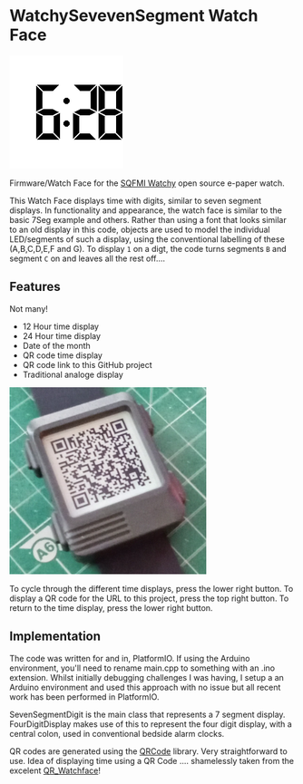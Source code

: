 # WatchySevevenSegment Watch Face
![WatchySevenSegment screenshot](./watchysevensegment_screen.png)

Firmware/Watch Face for the [SQFMI Watchy](https://watchy.sqfmi.com/) open source e-paper watch.

This Watch Face displays time with digits, similar to seven segment displays. In functionality and appearance, the watch face
is similar to the basic 7Seg example and others. Rather than using a font that looks similar to an old display
in this code, objects are used to model the individual LED/segments 
of such a display, using the conventional labelling of these (A,B,C,D,E,F and G). To display `1` on a digt, the code turns
segments `B` and segment `C` on and leaves all the rest off....

## Features
Not many!
- 12 Hour time display
- 24 Hour time display
- Date of the month
- QR code time display
- QR code link to this GitHub project
- Traditional analoge display

![WatchySevenSegment displaying QR code](./WatchySevenSegment_2.png)


To cycle through the different time displays, press the lower right button. To display a QR code for the URL to this project,
press the top right button. To return to the time display, press the lower right button.

## Implementation
The code was written for and in, PlatformIO. If using the Arduino environment, you'll need to rename main.cpp to something with
an .ino extension. Whilst initially debugging challenges I was having, I setup a an Arduino environment and used this approach
with no issue but all recent work has been performed in PlatformIO.

SevenSegmentDigit is the main class that represents a 7 segment display. FourDigitDisplay makes use of this to represent the
four digit display, with a central colon, used in conventional bedside alarm clocks.

QR codes are generated using the [QRCode](https://github.com/ricmoo/QRCode) library. Very straightforward to use. 
Idea of displaying time using a QR Code .... shamelessly taken from the excelent [QR_Watchface](https://github.com/Cqoicebordel/Watchfaces/tree/main/QR_Watchface)!
